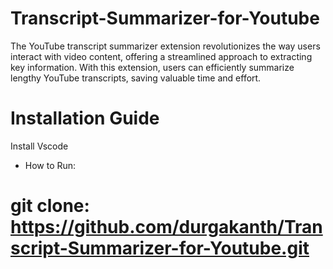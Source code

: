 # Transcript-Summarizer-for-Youtube
The YouTube transcript summarizer extension revolutionizes the way users interact with video content, 
offering a streamlined approach to extracting key information. With this extension, users can efficiently 
summarize lengthy YouTube transcripts, saving valuable time and effort. 
# Installation Guide
Install Vscode
* How to Run:
# git clone: https://github.com/durgakanth/Transcript-Summarizer-for-Youtube.git
